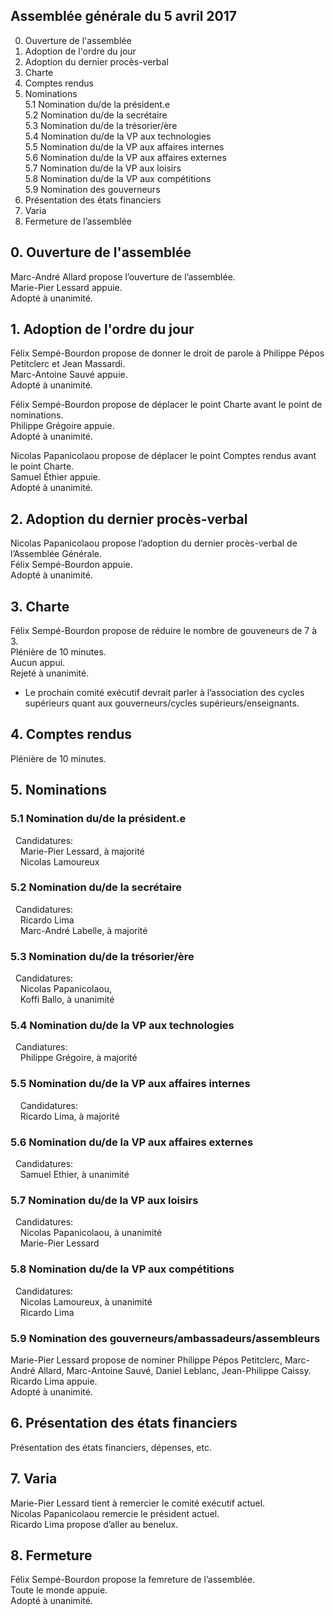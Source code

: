 ## Assemblée générale du 5 avril 2017
0. Ouverture de l'assemblée  
1. Adoption de l'ordre du jour
2. Adoption du dernier procès-verbal
3. Charte
4. Comptes rendus
5. Nominations  
5.1 Nomination du/de la président.e  
5.2 Nomination du/de la secrétaire  
5.3 Nomination du/de la trésorier/ère  
5.4 Nomination du/de la VP aux technologies  
5.5 Nomination du/de la VP aux affaires internes  
5.6 Nomination du/de la VP aux affaires externes  
5.7 Nomination du/de la VP aux loisirs  
5.8 Nomination du/de la VP aux compétitions  
5.9 Nomination des gouverneurs  
6. Présentation des états financiers
7. Varia
8. Fermeture de l’assemblée

## 0. Ouverture de l'assemblée
Marc-André Allard propose l’ouverture de l’assemblée.  
Marie-Pier Lessard appuie.  
Adopté à unanimité.    

## 1. Adoption de l'ordre du jour
Félix Sempé-Bourdon propose de donner le droit de parole à Philippe Pépos Petitclerc et Jean Massardi.  
Marc-Antoine Sauvé appuie.  
Adopté à unanimité.    

Félix Sempé-Bourdon propose de déplacer le point Charte avant le point de nominations.  
Philippe Grégoire appuie.  
Adopté à unanimité.    

Nicolas Papanicolaou propose de déplacer le point Comptes rendus avant le point Charte.  
Samuel Éthier appuie.  
Adopté à unanimité.    

## 2. Adoption du dernier procès-verbal
Nicolas Papanicolaou propose l’adoption du dernier procès-verbal de l’Assemblée Générale.  
Félix Sempé-Bourdon appuie.  
Adopté à unanimité.    

## 3. Charte
Félix Sempé-Bourdon propose de réduire le nombre de gouveneurs de 7 à 3.  
Plénière de 10 minutes.  
Aucun appui.  
Rejeté à unanimité.    

* Le prochain comité exécutif devrait parler à l’association des cycles supérieurs quant aux gouverneurs/cycles supérieurs/enseignants.    

## 4. Comptes rendus
Plénière de 10 minutes.    

## 5. Nominations
### 5.1 Nomination du/de la président.e
&nbsp;&nbsp;Candidatures:  
&nbsp;&nbsp;&nbsp;&nbsp;Marie-Pier Lessard, à majorité  
&nbsp;&nbsp;&nbsp;&nbsp;Nicolas Lamoureux  

### 5.2 Nomination du/de la secrétaire  
&nbsp;&nbsp;Candidatures:  
&nbsp;&nbsp;&nbsp;&nbsp;Ricardo Lima  
&nbsp;&nbsp;&nbsp;&nbsp;Marc-André Labelle, à majorité  

### 5.3 Nomination du/de la trésorier/ère  
&nbsp;&nbsp;Candidatures:  
&nbsp;&nbsp;&nbsp;&nbsp;Nicolas Papanicolaou,  
&nbsp;&nbsp;&nbsp;&nbsp;Koffi Ballo, à unanimité  

### 5.4 Nomination du/de la VP aux technologies  
&nbsp;&nbsp;Candiatures:  
&nbsp;&nbsp;&nbsp;&nbsp;Philippe Grégoire, à majorité  

### 5.5 Nomination du/de la VP aux affaires internes  
&nbsp;&nbsp;&nbsp;&nbsp;Candidatures:  
&nbsp;&nbsp;&nbsp;&nbsp;Ricardo Lima, à majorité  

### 5.6 Nomination du/de la VP aux affaires externes  
&nbsp;&nbsp;Candidatures:  
&nbsp;&nbsp;&nbsp;&nbsp;Samuel Ethier, à unanimité  

### 5.7 Nomination du/de la VP aux loisirs  
&nbsp;&nbsp;Candidatures:  
&nbsp;&nbsp;&nbsp;&nbsp;Nicolas Papanicolaou, à unanimité  
&nbsp;&nbsp;&nbsp;&nbsp;Marie-Pier Lessard  

### 5.8 Nomination du/de la VP aux compétitions  
&nbsp;&nbsp;Candidatures:  
&nbsp;&nbsp;&nbsp;&nbsp;Nicolas Lamoureux, à unanimité  
&nbsp;&nbsp;&nbsp;&nbsp;Ricardo Lima  

### 5.9 Nomination des gouverneurs/ambassadeurs/assembleurs  
Marie-Pier Lessard propose de nominer Philippe Pépos Petitclerc, Marc-André Allard, Marc-Antoine Sauvé, Daniel Leblanc, Jean-Philippe Caissy.  
Ricardo Lima appuie.  
Adopté à unanimité.	  

## 6.  Présentation des états financiers
Présentation des états financiers, dépenses, etc.

## 7. Varia
Marie-Pier Lessard tient à remercier le comité exécutif actuel.  
Nicolas Papanicolaou remercie le président actuel.  
Ricardo Lima propose d’aller au benelux.    
	
## 8. Fermeture
Félix Sempé-Bourdon propose la femreture de l’assemblée.  
Toute le monde appuie.  
Adopté à unanimité.  
